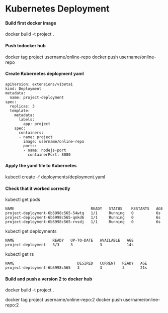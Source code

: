 # Kubernetes Deployment #

#### Build first docker image ####
docker build -t project .

#### Push todocker hub ####
docker tag project username/online-repo
docker push username/online-repo

#### Create Kubernetes deployment yaml ####

```
apiVersion: extensions/v1beta1
kind: Deployment
metadata:
  name: project-deployment
spec:
  replicas: 3
  template:
    metadata:
      labels:
        app: project
    spec:
      containers:
      - name: project
        image: username/online-repo
        ports:
        - name: nodejs-port
          containerPort: 8080
```

#### Apply the yaml file to Kubernetes ####
kubectl create -f deployments/deployment.yaml

#### Check that it worked correctly ####
kubectl get pods
```
NAME                                  READY   STATUS    RESTARTS   AGE
project-deployment-6b5998c565-54wtq   1/1     Running   0          6s
project-deployment-6b5998c565-qnkd6   1/1     Running   0          6s
project-deployment-6b5998c565-rvsdj   1/1     Running   0          6s
```
kubectl get deployments
```
NAME                 READY   UP-TO-DATE   AVAILABLE   AGE
project-deployment   3/3     3            3           14s
```
kubectl get rs
```
NAME                            DESIRED   CURRENT   READY   AGE
project-deployment-6b5998c565   3         3         3       21s
```
#### Build and push a version 2 to docker hub ####
docker build -t project .

docker tag project username/online-repo:2
docker push username/online-repo:2
